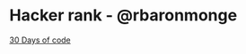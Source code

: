 # Hacker rank - @rbaronmonge


[30 Days of code](https://github.com/RobertBaron/hacker-rank/tree/master/30-days-of-code) 